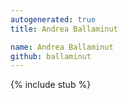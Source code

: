 ```yaml
---
autogenerated: true
title: Andrea Ballaminut

name: Andrea Ballaminut
github: ballaminut
---
```


{% include stub %}
